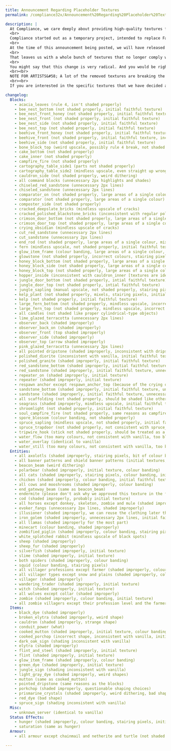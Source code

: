 ```yaml
---
title: Announcement Regarding Placeholder Textures
permalink: /compliance32x/Announcement%20Regarding%20Placeholder%20Textures

description: |
  At Compliance, we care deeply about providing high-quality textures for Minecraft via our resource pack. Because of this, we have built a complicated voting system and strongly curated submission process to ensure that all textures added to Compliance are up to our standards. But none of this was without its flaws, and everything had to undergo a long period of iteration and feedback to reach the state where it is now.
  <br>
  Compliance started out as a temporary project, intended to replace Faithful as soon as possible. All textures in the first alpha were compiled with this in mind – some had already been made specifically for Compliance by our contributors, but the vast majority was picked up and retrieved from Faithful's only-textures channel, from artists that have joined the Compliance team since. These textures were given little to no art direction – not that it was clear what Compliance was supposed to look like back then in the first place. Most of the textures were hastily labelled as "placeholders" (even though nobody knew for sure which exact ones that included) and have lingered in the resource pack since, even after Compliance's art direction was formulated more clearly and after it became clear that it's not going to replace Faithful any time soon.
  <br>
  At the time of this announcement being posted, we will have released the rewritten Texture Guidelines for Compliance 32x. They took over a month to complete, span 22 pages and went through large amounts of edits and improvements before being finalised. This is why we have decided to enforce them retroactively, meaning that they apply to ALL textures, not just the ones added after the guidelines were published.
  <br>
  That leaves us with a whole bunch of textures that no longer comply with our texture guidelines. To increase awareness and hopefully boost artist productivity, we see it as fit to entirely remove these textures from all future versions of the pack, instead of just having them in some obscure list that nobody knows about.
  <br>
  You might say that this change is very radical. And you would be right. But we, as a team, have agreed unanimously that this measure is vital for Compliance's continued existence and quality. Yes, we know this is going to set the pack's progress back a lot, and we really can't do anything about that. But we believe in our contributors and artists, and trust that they will be motivated to fill all the gaps back in again. After all, there's no rush. We'll get there in the end!
  <br><br>
  NOTE FOR ARTISTS&#58; A lot of the removed textures are breaking the guidelines just barely, and can be simply be edited so they can be included in Compliance again. We recommend checking if editing is possible first, before starting any work.
  <br><br>
  If you are interested in the specific textures that we have decided are no longer fit for Compliance, as well as reasons why they're not, please read below.

changelog:
  Blocks:
    - acacia_leaves (rule 4, isn't shaded properly)
    - bee_nest_bottom (not shaded properly, initial faithful texture)
    - bee_nest_front_honey (not shaded properly, initial faithful texture)
    - bee_nest_front (not shaded properly, initial faithful texture)
    - bee_nest_side (not shaded properly, initial faithful texture)
    - bee_nest_top (not shaded properly, initial faithful texture)
    - beehive_front_honey (not shaded properly, initial faithful texture)
    - beehive_front (not shaded properly, initial faithful texture, inconsistent with beehive_front_honey as per rule 10)
    - beehive_side (not shaded properly, initial faithful texture)
    - bone_block_top (weird upscale, possibly rule 4 break, not shaded properly)
    - cake_bottom (not shaded properly)
    - cake_inner (not shaded properly)
    - campfire_fire (not shaded properly)
    - cartography_table_side1 (parts not shaded properly)
    - cartography_table_side2 (mindless upscale, even straight up wrong in places)
    - cauldron_side (not shaded properly, weird dithering)
    - all command blocks (unnecessary 2px highlights and shades)
    - chiseled_red_sandstone (unnecessary 2px lines)
    - chiseled_sandstone (unnecessary 2px lines)
    - comparator_on (not shaded properly, large areas of a single colour)
    - comparator (not shaded properly, large areas of a single colour)
    - composter_side (not shaded properly)
    - cracked_deepslate_bricks (mindless upscale of cracks)
    - cracked_polished_blackstone_bricks (inconsistent with regular polished blackstone bricks, rule 10)
    - crimson_door_bottom (not shaded properly, large areas of a single colour)
    - crimson_door_top (not shaded properly, large areas of a single colour)
    - crying_obsidian (mindless upscale of cracks)
    - cut_red_sandstone (unnecessary 2px lines)
    - cut_sandstone (unnecessary 2px lines)
    - end_rod (not shaded properly, large areas of a single colour, mixels)
    - fern (mindless upscale, not shaded properly, initial faithful texture, inaccurate to vanilla in places)
    - glow_item_frame (colour banding, large areas of a single colour, not shaded properly)
    - glowstone (not shaded properly, incorrect colours, stairing pixels, initial faithful texture)
    - honey_block_bottom (not shaded properly, large areas of a single colour, initial faithful texture)
    - honey_block_side (not shaded properly, large areas of a single colour, initial faithful texture)
    - honey_block_top (not shaded properly, large areas of a single colour, initial faithful texture)
    - hopper_inside (inconsistent with cauldron_inner [textures are identical in vanilla])
    - jungle_door_bottom (not shaded properly, intial faithful texture)
    - jungle_door_top (not shaded properly, intial faithful texture)
    - jungle_sapling (manual upscale, not shaded properly, stairing pixels, initial faithful texture)
    - kelp_plant (not shaded properly, mixels, stairing pixels, initial faithful texture)
    - kelp (not shaded properly, initial faithful texture)
    - large_fern_bottom (not shaded properly, mindless upscale, incorrect colours, initial faithful texture)
    - large_fern_top (not shaded properly, mindless upscale, incorrect colours, initial faithful texture)
    - all candles (not shaded like proper cylindrical-type objects)
    - lime_glazed_terracotta (unnecessary 2px lines)
    - observer_back (shaded improperly)
    - observer_back_on (shaded improperly)
    - observer_front (top shaded improperly)
    - observer_side (shaded improperly)
    - observer_top (arrow shaded improperly)
    - pink_glazed_terracotta (unnecessary 2px lines)
    - all pointed dripstone (shaded improperly, inconsistent with dripstone block)
    - polished_diorite (inconsistent with vanilla, initial faithful texture)
    - polished_granite (shaded improperly, initial faithful texture)
    - red_sandstone_bottom (shaded improperly, initial faithful texture, unnecessary 2px lines at the top)
    - red_sandstone (shaded improperly, initial faithful texture, unnecessary 2px lines at the top)
    - repeater_on (shaded improperly, initial texture)
    - repeater (shaded improperly, initial texture)
    - respawn anchor except respawn_anchor_top (because of the crying obsidian parts, will be re-added once a good crying obsidian texture is made)
    - sandstone_bottom (shaded improperly, initial faithful texture, unnecessary 2px lines at the top)
    - sandstone (shaded improperly, initial faithful texture, unnecessary 2px lines at the top)
    - all scaffolding (not shaded properly, should be shaded like other cylindrical-type objects and employ linear dithering)
    - seagrass (shaded improperly, mindless upscale, initial faithful texture)
    - shroomlight (not shaded properly, initial faithful texture)
    - soul_campfire_fire (not shaded properly, same reasons as campfire_fire)
    - spore_blossom (colour banding, not shaded properly)
    - spruce_sapling (mindless upscale, not shaded properly, initial faithful texture)
    - spruce_trapdoor (not shaded properly, not consistent with spruce_door, initial faithful texture)
    - tripwire_hook (stick not shaded properly, should be treated as a cylindrical-type object)
    - water_flow (too many colours, not consistent with vanilla, too blurry, initial faithful texture)
    - water_overlay (identical to vanilla)
    - water_still (too many colours, not consistent with vanilla, too blurry, initial faithful texture)
  Entities:
    - all axolotls (shaded improperly, stairing pixels, bit of colour banding)
    - all banner patterns and shield banner patterns (initial textures, weird antialiasing)
    - beacon_beam (weird dithering)
    - polarbear (shaded improperly, initial texture, colour banding)
    - all cats (shaded improperly, stairing pixels, colour banding, initial texture, probably incorrect colours)
    - chicken (shaded improperly, colour banding, initial faithful texture)
    - all cows and mooshrooms (shaded improperly, colour banding)
    - end_gateway_beam (same as beacon_beam)
    - endermite (please don't ask why we approved this texture in the first place)
    - cod (shaded improperly, probably initial texture)
    - all horses except donkey, skeleton, zombie and mule (shaded improperly, colour banding)
    - evoker_fangs (unnecessary 2px lines, shaded improperly)
    - illusioner (shaded improperly, we can reuse the clothing later though)
    - iron_golem (shaded improperly, unnecessary 2px lines, initial faithful texture)
    - all llamas (shaded improperly for the most part)
    - minecart (colour banding, shaded improperly)
    - zombified_piglin (shaded improperly, colour banding, stairing pixels)
    - white_splotched rabbit (mindless upscale of black spots)
    - sheep (shaded improperly)
    - sheep_fur (shaded improperly)
    - silverfish (shaded improperly, initial texture)
    - slime (shaded improperly, initial texture)
    - both spiders (shaded improperly, colour banding)
    - squid (colour banding, stairing pixels)
    - all villager professions except farmer (shaded improperly, colour banding)
    - all villager types except snow and plains (shaded improperly, colour banding)
    - villager (shaded improperly)
    - wandering_trader (shaded improperly, initial texture)
    - witch (shaded improperly, initial texture)
    - all wolves except collar (shaded improperly)
    - zombie (shaded improperly, colour banding, initial texture)
    - all zombie villagers except their profession level and the farmer profession (shaded improperly, colour banding)
  Items:
    - black_dye (shaded improperly)
    - broken_elytra (shaded improperly, weird shape)
    - cauldron (shaded improperly, strange shape)
    - conduit_power (what)
    - cooked_mutton (shaded improperly, initial texture, colour banding)
    - cooked_porchop (incorrect shape, inconsistent with vanilla, initial texture)
    - dark_oak_sign (shading inconsistent with vanilla)
    - elytra (shaded improperly)
    - flint_and_steel (shaded improperly, initial texture)
    - flint (shaded improperly, initial texture)
    - glow_item_frame (shaded improperly, colour banding)
    - green_dye (shaded improperly, initial texture)
    - jungle_sign (shading inconsistent with vanilla)
    - light_gray_dye (shaded improperly, weird shapes)
    - mutton (same as cooked_mutton)
    - pointed_dripstone (same reasons as the blocks)
    - porkchop (shaded improperly, questionable shaping choices)
    - prismarine_crystals (shaded improperly, weird dithering, bad shape)
    - red_dye (bad shape)
    - spruce_sign (shading inconsistent with vanilla)
  Misc:
    - unknown_server (identical to vanilla)
  Status Effects:
    - hunger (shaded improperly, colour banding, stairing pixels, initial texture)
    - saturation (same as hunger)
  Armour:
    - all armour except chainmail and netherite and turtle (not shaded properly)

---
```

